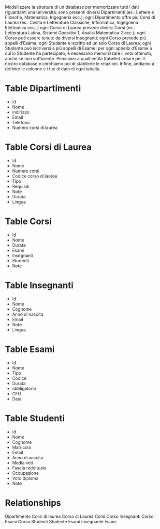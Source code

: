 Modellizzare la struttura di un database per memorizzare tutti i dati riguardanti una università:
sono presenti diversi Dipartimenti (es.: Lettere e Filosofia, Matematica, Ingegneria ecc.);
ogni Dipartimento offre più Corsi di Laurea (es.: Civiltà e Letterature Classiche, Informatica, Ingegneria Elettronica ecc..)
ogni Corso di Laurea prevede diversi Corsi (es.: Letteratura Latina, Sistemi Operativi 1, Analisi Matematica 2 ecc.);
ogni Corso può essere tenuto da diversi Insegnanti;
ogni Corso prevede più appelli d’Esame;
ogni Studente è iscritto ad un solo Corso di Laurea;
ogni Studente può iscriversi a più appelli di Esame;
per ogni appello d’Esame a cui lo Studente ha partecipato, è necessario memorizzare il voto ottenuto, anche se non sufficiente. Pensiamo a quali entità (tabelle) creare per il nostro database e cerchiamo poi di stabilirne le relazioni. Infine, andiamo a definire le colonne e i tipi di dato di ogni tabella.


# Table Dipartimenti
- Id
- Nome
- Indirizzo
- Email
- Telefono
- Numero corsi di laurea

# Table Corsi di Laurea
- Id
- Nome
- Numero corsi
- Codice corso di laurea
- Tipo
- Requisiti
- Note
- Durata
- Lingua

# Table Corsi
- Id
- Nome
- Durata
- Esami
- Insegnanti
- Studenti
- Note



# Table Insegnanti
- Id
- Nome
- Cognome
- Anno di nascita
- Email
- Note
- Lingua


# Table Esami
- Id
- Nome
- Tipo
- Codice
- Durata
- obbligatorio
- CFU
- Data


# Table Studenti
- Id
- Nome
- Cognome
- Matricola
- Email
- Anno di nascita
- Media voti
- Fascia reddituale
- Occupazione
- Voto diploma
- Note


# Relationships 

Dipartimento <oneToMany> Corsi di laurea 
Corso di Laurea <manyToMany> Corsi 
Corso <manyToMany> Insegnanti 
Corso <oneToMany> Esami
Corso <manyToMany> Studenti
Studente <manyToMany> Esami
Insegnante <manyToMany> Esami

